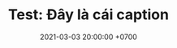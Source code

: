 ---
layout: post
title: "Test: Đây là cái caption"
date: 2021-03-03 20:00:00 +0700
series: lifelog
photo: 2021-03-03-0.JPG
---